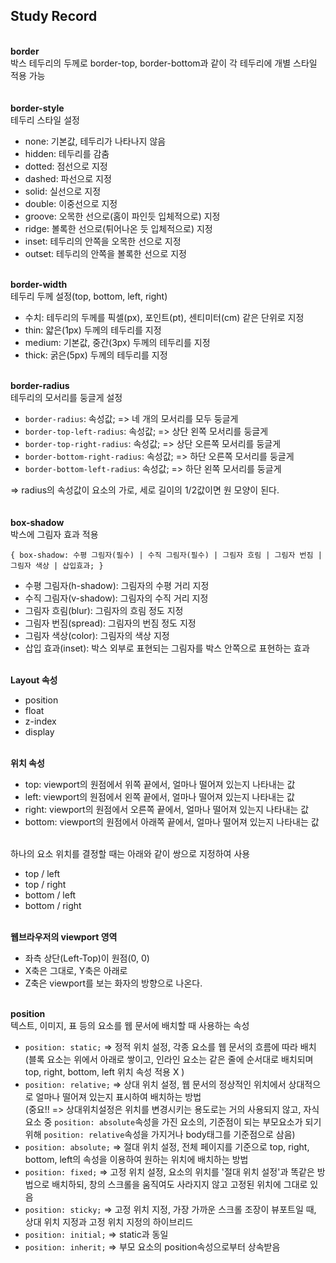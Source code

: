 ## Study Record
\
**border**  
박스 테두리의 두께로 border-top, border-bottom과 같이 각 테두리에 개별 스타일 적용 가능  
\
\
**border-style**  
테두리 스타일 설정
- none: 기본값, 테두리가 나타나지 않음
- hidden: 테두리를 감춤
- dotted: 점선으로 지정
- dashed: 파선으로 지정
- solid: 실선으로 지정
- double: 이중선으로 지정
- groove: 오목한 선으로(홈이 파인듯 입체적으로) 지정
- ridge: 볼록한 선으로(튀어나온 듯 입체적으로) 지정
- inset: 테두리의 안쪽을 오목한 선으로 지정
- outset: 테두리의 안쪽을 볼록한 선으로 지정

\
**border-width**  
테두리 두께 설정(top, bottom, left, right)
- 수치: 테두리의 두께를 픽셀(px), 포인트(pt), 센티미터(cm) 같은 단위로 지정
- thin: 얇은(1px) 두께의 테두리를 지정
- medium: 기본값, 중간(3px) 두께의 테두리를 지정
- thick: 굵은(5px) 두께의 테두리를 지정

\
**border-radius**  
테두리의 모서리를 둥글게 설정
- ```border-radius```: 속성값; => 네 개의 모서리를 모두 둥글게
- ```border-top-left-radius```: 속성값; => 상단 왼쪽 모서리를 둥글게
- ```border-top-right-radius```: 속성값; => 상단 오른쪽 모서리를 둥글게
- ```border-bottom-right-radius```: 속성값; => 하단 오른쪽 모서리를 둥글게
- ```border-bottom-left-radius```: 속성값; => 하단 왼쪽 모서리를 둥글게  


=> radius의 속성값이 요소의 가로, 세로 길이의 1/2값이면 원 모양이 된다.  
\
\
**box-shadow**  
박스에 그림자 효과 적용  
``` 
{ box-shadow: 수평 그림자(필수) | 수직 그림자(필수) | 그림자 흐림 | 그림자 번짐 | 그림자 색상 | 삽입효과; }
```
- 수평 그림자(h-shadow): 그림자의 수평 거리 지정
- 수직 그림자(v-shadow): 그림자의 수직 거리 지정
- 그림자 흐림(blur): 그림자의 흐림 정도 지정
- 그림자 번짐(spread): 그림자의 번짐 정도 지정
- 그림자 색상(color): 그림자의 색상 지정
- 삽입 효과(inset): 박스 외부로 표현되는 그림자를 박스 안쪽으로 표현하는 효과

\
**Layout 속성**  
- position
- float
- z-index
- display

\
**위치 속성**  
- top: viewport의 원점에서 위쪽 끝에서, 얼마나 떨어져 있는지 나타내는 값
- left: viewport의 원점에서 왼쪽 끝에서, 얼마나 떨어져 있는지 나타내는 값
- right: viewport의 원점에서 오른쪽 끝에서, 얼마나 떨어져 있는지 나타내는 값
- bottom: viewport의 원점에서 아래쪽 끝에서, 얼마나 떨어져 있는지 나타내는 값

\
하나의 요소 위치를 결정할 때는 아래와 같이 쌍으로 지정하여 사용  
- top / left
- top / right
- bottom / left
- bottom / right

\
**웹브라우저의 viewport 영역**  
- 좌측 상단(Left-Top)이 원점(0, 0)
- X축은 그대로, Y축은 아래로
- Z축은 viewport를 보는 화자의 방향으로 나온다.

\
**position**  
텍스트, 이미지, 표 등의 요소를 웹 문서에 배치할 때 사용하는 속성  
- ```position: static;``` => 정적 위치 설정, 각종 요소를 웹 문서의 흐름에 따라 배치  
  (블록 요소는 위에서 아래로 쌓이고, 인라인 요소는 같은 줄에 순서대로 배치되며 top, right, bottom, left 위치 속성 적용 X )
- ```position: relative;``` => 상대 위치 설정, 웹 문서의 정상적인 위치에서 상대적으로 얼마나 떨어져 있는지 표시하여 배치하는 방법  
  (중요!! => 상대위치설정은 위치를 변경시키는 용도로는 거의 사용되지 않고, 자식요소 중 ```position: absolute```속성을 가진 요소의, 기준점이 되는 부모요소가 되기 위해 ```position: relative```속성을 가지거나 body태그를 기준점으로 삼음)
- ```position: absolute;``` => 절대 위치 설정, 전체 페이지를 기준으로 top, right, bottom, left의 속성을 이용하여 원하는 위치에 배치하는 방법
- ```position: fixed;``` => 고정 위치 설정, 요소의 위치를 '절대 위치 설정'과 똑같은 방법으로 배치하되, 창의 스크롤을 움직여도 사라지지 않고 고정된 위치에 그대로 있음
- ```position: sticky;``` => 고정 위치 지정, 가장 가까운 스크롤 조장이 뷰포트일 때, 상대 위치 지정과 고정 위치 지정의 하이브리드
- ```position: initial;``` => static과 동일
- ```position: inherit;``` => 부모 요소의 position속성으로부터 상속받음
